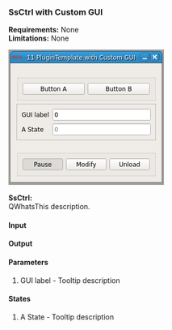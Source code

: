 ### SsCtrl with Custom GUI

**Requirements:** None  
**Limitations:** None  

![SsCtrl with Custom GUI GUI](ss_ctrl.png)

<!--start-->
<p><b>SsCtrl:</b><br>QWhatsThis description.</p>
<!--end-->

#### Input


#### Output


#### Parameters
1. GUI label - Tooltip description

#### States
1. A State - Tooltip description
